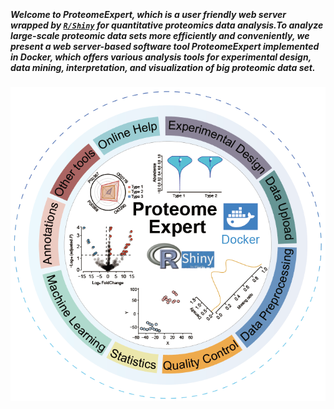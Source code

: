 &nbsp;

#####  Welcome to ProteomeExpert, which is a user friendly web server wrapped by [`R/Shiny`](http://shiny.rstudio.com) for quantitative proteomics data analysis.To analyze large-scale proteomic data sets more efficiently and conveniently, we present a web server-based software tool ProteomeExpert implemented in Docker, which offers various analysis tools for experimental design, data mining, interpretation, and visualization of big proteomic data set. 


![image.png](home.png)

&nbsp;

##### 